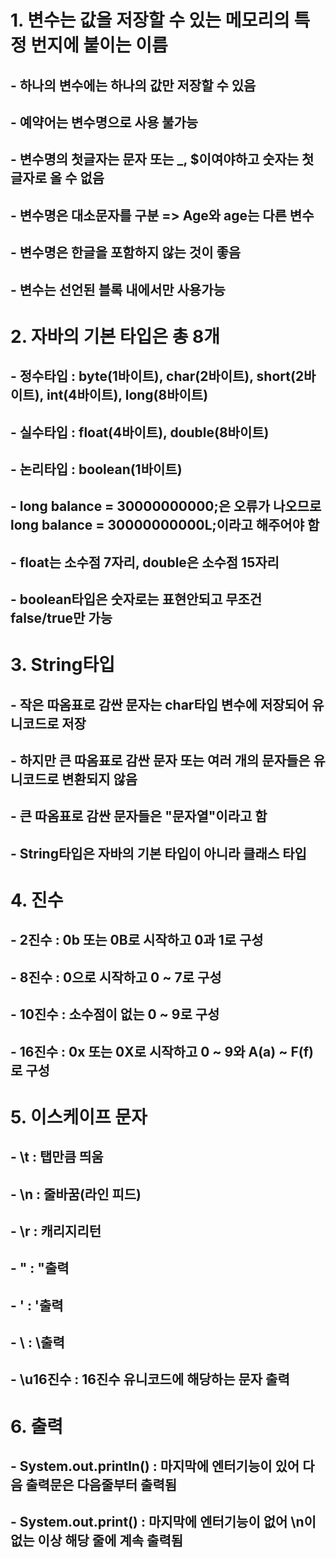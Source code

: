 # 1. 변수는 값을 저장할 수 있는 메모리의 특정 번지에 붙이는 이름
## - 하나의 변수에는 하나의 값만 저장할 수 있음
## - 예약어는 변수명으로 사용 불가능
## - 변수명의 첫글자는 문자 또는 _, $이여야하고 숫자는 첫 글자로 올 수 없음
## - 변수명은 대소문자를 구분 => Age와 age는 다른 변수
## - 변수명은 한글을 포함하지 않는 것이 좋음
## - 변수는 선언된 블록 내에서만 사용가능

# 2. 자바의 기본 타입은 총 8개
## - 정수타입 : byte(1바이트), char(2바이트), short(2바이트), int(4바이트), long(8바이트)
## - 실수타입 : float(4바이트), double(8바이트)
## - 논리타입 : boolean(1바이트)
## - long balance = 30000000000;은 오류가 나오므로 long balance = 30000000000L;이라고 해주어야 함
## - float는 소수점 7자리, double은 소수점 15자리
## - boolean타입은 숫자로는 표현안되고 무조건 false/true만 가능

# 3. String타입
## - 작은 따옴표로 감싼 문자는 char타입 변수에 저장되어 유니코드로 저장
## - 하지만 큰 따옴표로 감싼 문자 또는 여러 개의 문자들은 유니코드로 변환되지 않음
## - 큰 따옴표로 감싼 문자들은 "문자열"이라고 함
## - String타입은 자바의 기본 타입이 아니라 클래스 타입

# 4. 진수
## - 2진수 : 0b 또는 0B로 시작하고 0과 1로 구성
## - 8진수 : 0으로 시작하고 0 ~ 7로 구성
## - 10진수 : 소수점이 없는 0 ~ 9로 구성
## - 16진수 : 0x 또는 0X로 시작하고 0 ~ 9와 A(a) ~ F(f)로 구성

# 5. 이스케이프 문자
## - \t : 탭만큼 띄움
## - \n : 줄바꿈(라인 피드)
## - \r : 캐리지리턴
## - \" : "출력
## - \' : '출력
## - \\ : \출력
## - \u16진수 : 16진수 유니코드에 해당하는 문자 출력

# 6. 출력
## - System.out.println() : 마지막에 엔터기능이 있어 다음 출력문은 다음줄부터 출력됨
## - System.out.print() : 마지막에 엔터기능이 없어 \n이 없는 이상 해당 줄에 계속 출력됨
